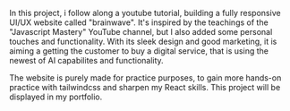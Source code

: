 In this project, i follow along a youtube tutorial, building a fully responsive UI/UX website called "brainwave".  It's inspired by the teachings of the "Javascript Mastery" YouTube channel, but I also added some personal touches and functionality.  With its sleek design and good marketing, it is aiming a getting the customer to buy a digital service, that is using the newest of AI capabilites and functionality.

The website is purely made for practice purposes, to gain more hands-on practice with tailwindcss and sharpen my React skills. This project will be displayed in my portfolio. 
